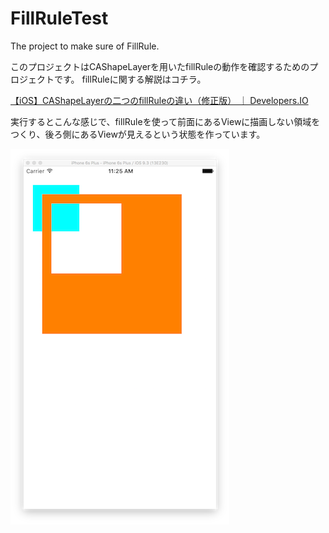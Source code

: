 # FillRuleTest
The project to make sure of FillRule.

このプロジェクトはCAShapeLayerを用いたfillRuleの動作を確認するためのプロジェクトです。
fillRuleに関する解説はコチラ。

[【iOS】CAShapeLayerの二つのfillRuleの違い（修正版） ｜ Developers\.IO](http://dev.classmethod.jp/smartphone/iphone/fixed-cashapelayer-difference-of-two-fillrule/)

実行するとこんな感じで、fillRuleを使って前面にあるViewに描画しない領域をつくり、後ろ側にあるViewが見えるという状態を作っています。

![](pic.png)
